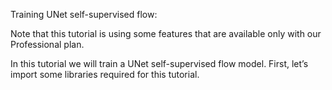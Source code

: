 Training UNet self-supervised flow:

Note that this tutorial is using some features that are available only with our Professional plan.

In this tutorial we will train a UNet self-supervised flow model. First, let’s import some libraries required for this tutorial.
